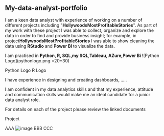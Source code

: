## My-data-analyst-portfolio
I am a keen data analyst with experience of working on a number of different projects including "**HollywoodsMostProfitableStories**". As part of my work with these project I was able to collect, organize and explore the data in order to find and provide business insight; for example, in project**HollywoodsMostProfitableStories** I was able to show cleaning the data using **RStudio** and **Power BI** to visualize the data.

I am practised in **Python, R, SQL,my SQL,Tableau, AZure,Power Bi**
![Python Logo](pythonlogo.png =20*30)


Python Logo R Logo

I have experience in designing and creating dashboards, …..

I am confident in my data analytics skills and that my experience, attitude and communication skills would make me an ideal candidate for a junior data analyst role.

For details on each of the project please review the linked documents

Project

AAA
![image](https://github.com/JackJackzeng/My-data-analyst-portfolio/assets/144682425/6e147748-d794-45ef-a132-d315170c7b86)
BBB
CCC
